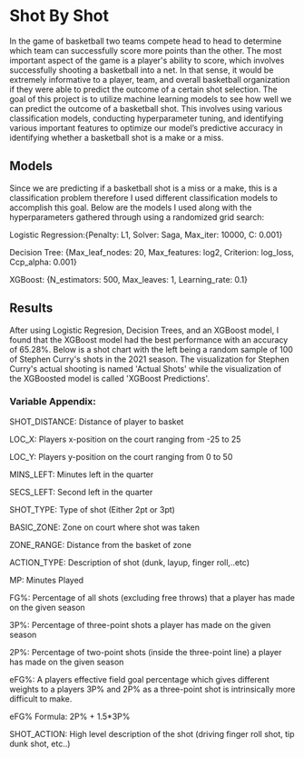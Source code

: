 # Shot By Shot
In the game of basketball two teams compete head to head to determine which team can successfully score more points than the other. The most important aspect of the game is a player's ability to score, which involves successfully shooting a basketball into a net. In that sense, it would be extremely informative to a player, team, and overall basketball organization if they were able to predict the outcome of a certain shot selection. The goal of this project is to utilize machine learning models to see how well we can predict the outcome of a basketball shot. This involves using various classification models, conducting hyperparameter tuning, and identifying various important features to optimize our model’s predictive accuracy in identifying whether a basketball shot is a make or a miss.  

## Models
Since we are predicting if a basketball shot is a miss or a make, this is a classification problem therefore I used different classification models to accomplish this goal. Below are the models I used along with the hyperparameters gathered through using a randomized grid search:

Logistic Regression:{Penalty: L1, Solver: Saga, Max_iter: 10000, C: 0.001}


Decision Tree: {Max_leaf_nodes: 20, Max_features: log2, Criterion: log_loss, Ccp_alpha: 0.001}


XGBoost: {N_estimators: 500, Max_leaves: 1, Learning_rate: 0.1}

## Results
After using Logistic Regresion, Decision Trees, and an XGBoost model, I found that the XGBoost model had the best performance with an accuracy of 65.28%. Below is a shot chart with the left being a random sample of 100 of Stephen Curry's shots in the 2021 season. The visualization for Stephen Curry's actual shooting is named 'Actual Shots' while the visualization of the XGBoosted model is called 'XGBoost Predictions'.






### Variable Appendix:
SHOT_DISTANCE: Distance of player to basket


LOC_X: Players x-position on the court ranging from -25 to 25


LOC_Y: Players y-position on the court ranging from 0 to 50


MINS_LEFT: Minutes left in the quarter


SECS_LEFT: Second left in the quarter


SHOT_TYPE: Type of shot (Either 2pt or 3pt)


BASIC_ZONE: Zone on court where shot was taken


ZONE_RANGE: Distance from the basket of zone


ACTION_TYPE: Description of shot (dunk, layup, finger roll,..etc)


MP: Minutes Played


FG%: Percentage of all shots (excluding free throws) that a player has made on the given season 


3P%: Percentage of three-point shots a player has made on the given season


2P%: Percentage of two-point shots (inside the three-point line) a player has made on the given season


eFG%: A players effective field goal percentage which gives different weights to a players 3P% and 2P% as a three-point shot is intrinsically more difficult to make. 


eFG% Formula: 2P% + 1.5*3P%


SHOT_ACTION: High level description of the shot (driving finger roll shot, tip dunk shot, etc..)




